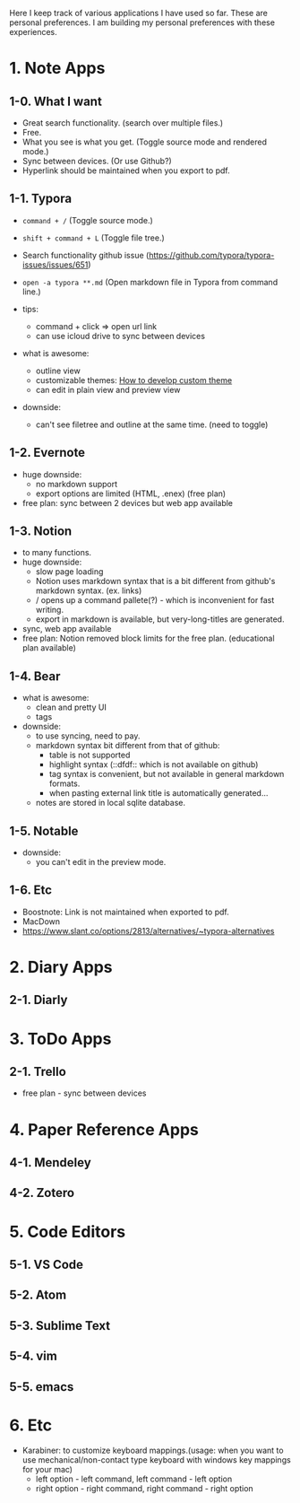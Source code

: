 Here I keep track of various applications I have used so far.
These are personal preferences.
I am building my personal preferences with these experiences.

# 1. Note Apps
## 1-0. What I want
- Great search functionality. (search over multiple files.)
- Free.
- What you see is what you get. (Toggle source mode and rendered mode.)
- Sync between devices. (Or use Github?)
- Hyperlink should be maintained when you export to pdf.

## 1-1. Typora
* `command + /`  (Toggle source mode.)
* `shift + command + L` (Toggle file tree.)
* Search functionality github issue (https://github.com/typora/typora-issues/issues/651)
* `open -a typora **.md` (Open markdown file in Typora from command line.)

* tips:
   * command + click => open url link
   * can use icloud drive to sync between devices
* what is awesome:
   * outline view
   * customizable themes: [How to develop custom theme](https://theme.typora.io/doc/Write-Custom-Theme/#lines)
   * can edit in plain view and preview view
* downside:
   * can't see filetree and outline at the same time. (need to toggle)
  
## 1-2. Evernote
* huge downside: 
   * no markdown support
   * export options are limited (HTML, .enex) (free plan)
* free plan: sync between 2 devices but web app available 

## 1-3. Notion
* to many functions.
* huge downside:
    * slow page loading
    * Notion uses markdown syntax that is a bit different from github's markdown syntax. (ex. links)
    * / opens up a command pallete(?) - which is inconvenient for fast writing.
    * export in markdown is available, but very-long-titles are generated.
* sync, web app available
* free plan: Notion removed block limits for the free plan. (educational plan available)

## 1-4. Bear
* what is awesome:
   * clean and pretty UI
   * tags
* downside:
   * to use syncing, need to pay.
   * markdown syntax bit different from that of github:
      * table is not supported
      * highlight syntax (::dfdf:: which is not available on github)
      * tag syntax is convenient, but not available in general markdown formats.
      * when pasting external link title is automatically generated...
   * notes are stored in local sqlite database.
  
## 1-5. Notable
* downside:
   * you can't edit in the preview mode.

## 1-6. Etc
- Boostnote: Link is not maintained when exported to pdf.
- MacDown
- https://www.slant.co/options/2813/alternatives/~typora-alternatives

# 2. Diary Apps
## 2-1. Diarly

# 3. ToDo Apps
## 2-1. Trello
* free plan - sync between devices

# 4. Paper Reference Apps
## 4-1. Mendeley
## 4-2. Zotero

# 5. Code Editors
## 5-1. VS Code
## 5-2. Atom
## 5-3. Sublime Text
## 5-4. vim
## 5-5. emacs

# 6. Etc
* Karabiner: to customize keyboard mappings.(usage: when you want to use mechanical/non-contact type keyboard with windows key mappings for your mac)
   * left option - left command, left command - left option
   * right option - right command, right command - right option
